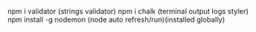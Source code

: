 <!-- to recreate npm modules, simply run npm install(it will look into package-lock.json and package.json dependencies/versions and install them automatically) -->

npm i validator (strings validator)
npm i chalk (terminal output logs styler)
npm install -g nodemon (node auto refresh/run)(installed globally)
